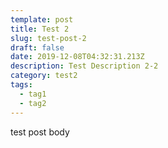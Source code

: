 ```yaml
---
template: post
title: Test 2
slug: test-post-2
draft: false
date: 2019-12-08T04:32:31.213Z
description: Test Description 2-2
category: test2
tags:
  - tag1
  - tag2
---
```

test post body
